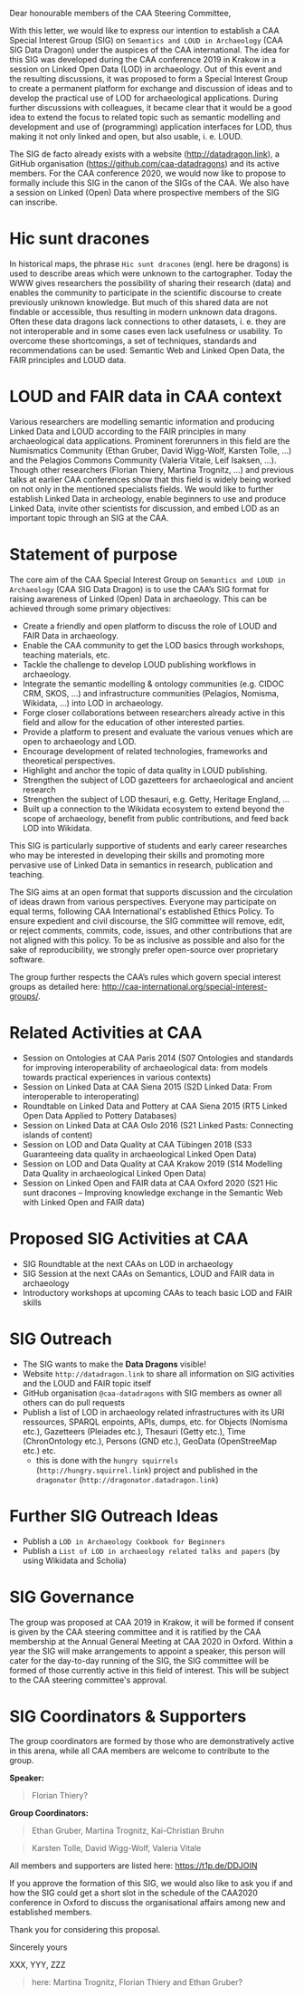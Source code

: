 Dear honourable members of the CAA Steering Committee,

With this letter, we would like to express our intention to establish a CAA Special Interest Group (SIG) on `Semantics and LOUD in Archaeology` (CAA SIG Data Dragon) under the auspices of the CAA international. The idea for this SIG was developed during the CAA conference 2019 in Krakow in a session on Linked Open Data (LOD) in archaeology. Out of this event and the resulting discussions, it was proposed to form a Special Interest Group to create a permanent platform for exchange and discussion of ideas and to develop the practical use of LOD for archaeological applications. During further discussions with colleagues, it became clear that it would be a good idea to extend the focus to related topic such as semantic modelling and development and use of (programming) application interfaces for LOD, thus making it not only linked and open, but also usable, i. e. LOUD.

The SIG de facto already exists with a website (http://datadragon.link), a GitHub organisation (https://github.com/caa-datadragons) and its active members. For the CAA conference 2020, we would now like to propose to formally include this SIG in the canon of the SIGs of the CAA. We also have a session on Linked (Open) Data where prospective members of the SIG can inscribe.

# Hic sunt dracones

In historical maps, the phrase `Hic sunt dracones` (engl. here be dragons) is used to describe areas which were unknown to the cartographer. Today the WWW gives researchers the possibility of sharing their research (data) and enables the community to participate in the scientific discourse to create previously unknown knowledge. But much of this shared data are not findable or accessible, thus resulting in modern unknown data dragons. Often these data dragons lack connections to other datasets, i. e. they are not interoperable and in some cases even lack usefulness or usability. To overcome these shortcomings, a set of techniques, standards and recommendations can be used: Semantic Web and Linked Open Data, the FAIR principles and LOUD data.

# LOUD and FAIR data in CAA context

Various researchers are modelling semantic information and producing Linked Data and LOUD according to the FAIR principles in many archaeological data applications. Prominent forerunners in this field are the Numismatics Community (Ethan Gruber, David Wigg-Wolf, Karsten Tolle, ...) and the Pelagios Commons Community (Valeria Vitale, Leif Isaksen, ...). Though other researchers (Florian Thiery, Martina Trognitz, ...) and previous talks at earlier CAA conferences show that this field is widely being worked on not only in the mentioned specialists fields. We would like to further establish Linked Data in archeology, enable beginners to use and produce Linked Data, invite other scientists for discussion, and embed LOD as an important topic through an SIG at the CAA.

# Statement of purpose

The core aim of the CAA Special Interest Group on `Semantics and LOUD in Archaeology` (CAA SIG Data Dragon) is to use the CAA’s SIG format for raising awareness of Linked (Open) Data in archaeology. This can be achieved through some primary objectives:

* Create a friendly and open platform to discuss the role of LOUD and FAIR Data in archaeology.
* Enable the CAA community to get the LOD basics through workshops, teaching materials, etc.
* Tackle the challenge to develop LOUD publishing workflows in archaeology.
* Integrate the semantic modelling & ontology communities (e.g. CIDOC CRM, SKOS, ...) and infrastructure communities (Pelagios, Nomisma, Wikidata, ...) into LOD in archaeology.
* Forge closer collaborations between researchers already active in this field and allow for the education of other interested parties.
* Provide a platform to present and evaluate the various venues which are open to archaeology and LOD.
* Encourage development of related technologies, frameworks and theoretical perspectives.
* Highlight and anchor the topic of data quality in LOUD publishing.
* Strengthen the subject of LOD gazetteers for archaeological and ancient research
* Strengthen the subject of LOD thesauri, e.g. Getty, Heritage England, ...
* Built up a connection to the Wikidata ecosystem to extend beyond the scope of archaeology, benefit from public contributions, and feed back LOD into Wikidata.

This SIG is particularly supportive of students and early career researches who may be interested in developing their skills and promoting more pervasive use of Linked Data in semantics in research, publication and teaching.

The SIG aims at an open format that supports discussion and the circulation of ideas drawn from various perspectives. Everyone may participate on equal terms, following CAA International's established Ethics Policy. To ensure expedient and civil discourse, the SIG committee will remove, edit, or reject comments, commits, code, issues, and other contributions that are not aligned with this policy. To be as inclusive as possible and also for the sake of reproducibility, we strongly prefer open-source over proprietary software.

The group further respects the CAA’s rules which govern special interest groups as detailed here: http://caa-international.org/special-interest-groups/.

# Related Activities at CAA

* Session on Ontologies at CAA Paris 2014 (S07 Ontologies and standards for improving interoperability of archaeological data: from models towards practical experiences in various contexts)
* Session on Linked Data at CAA Siena 2015 (S2D Linked Data: From interoperable to interoperating)
* Roundtable on Linked Data and Pottery at CAA Siena 2015 (RT5 Linked Open Data Applied to Pottery Databases)
* Session on Linked Data at CAA Oslo 2016 (S21 Linked Pasts: Connecting islands of content)
* Session on LOD and Data Quality at CAA Tübingen 2018 (S33 Guaranteeing data quality in archaeological Linked Open Data)
* Session on LOD and Data Quality at CAA Krakow 2019 (S14 Modelling Data Quality in archaeological Linked Open Data)
* Session on Linked Open and FAIR data at CAA Oxford 2020 (S21 Hic sunt dracones – Improving knowledge exchange in the Semantic Web with Linked Open and FAIR data)

# Proposed SIG Activities at CAA

* SIG Roundtable at the next CAAs on LOD in archaeology
* SIG Session at the next CAAs on Semantics, LOUD and FAIR data in archaeology
* Introductory workshops at upcoming CAAs to teach basic LOD and FAIR skills

# SIG Outreach

* The SIG wants to make the **Data Dragons** visible!
* Website `http://datadragon.link` to share all information on SIG activities and the LOUD and FAIR topic itself
* GitHub organisation `@caa-datadragons` with SIG members as owner all others can do pull requests
* Publish a list of LOD in archaeology related infrastructures with its URI ressources, SPARQL enpoints, APIs, dumps, etc. for Objects (Nomisma etc.), Gazetteers (Pleiades etc.), Thesauri (Getty etc.), Time (ChronOntology etc.), Persons (GND etc.), GeoData (OpenStreeMap etc.) etc.
  * this is done with the `hungry squirrels` (`http://hungry.squirrel.link`) project and published in the `dragonator` (`http://dragonator.datadragon.link`)

# Further SIG Outreach Ideas

* Publish a `LOD in Archaeology Cookbook for Beginners`
* Publish a `List of LOD in archaeology related talks and papers` (by using Wikidata and Scholia)

# SIG Governance

The group was proposed at CAA 2019 in Krakow, it will be formed if consent is given by the CAA steering committee and it is ratified by the CAA membership at the Annual General Meeting at CAA 2020 in Oxford. Within a year the SIG will make arrangements to appoint a speaker, this person will cater for the day-to-day running of the SIG, the SIG committee will be formed of those currently active in this field of interest. This will be subject to the CAA steering committee's approval.

# SIG Coordinators & Supporters

The group coordinators are formed by those who are demonstratively active in this arena, while all CAA members are welcome to contribute to the group.

**Speaker:**

> Florian Thiery?

**Group Coordinators:**

> Ethan Gruber, Martina Trognitz, Kai-Christian Bruhn

> Karsten Tolle, David Wigg-Wolf, Valeria Vitale

All members and supporters are listed here: https://t1p.de/DDJOIN

If you approve the formation of this SIG, we would also like to ask you if and how the SIG could get a short slot in the schedule of the CAA2020 conference in Oxford to discuss the organisational affairs among new and established members.

Thank you for considering this proposal.

Sincerely yours

XXX, YYY, ZZZ

> here: Martina Trognitz, Florian Thiery and Ethan Gruber?
